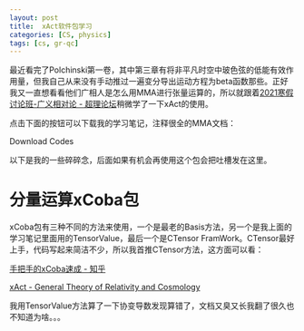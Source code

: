 ```yaml
---
layout: post
title:  xAct软件包学习
categories: [CS, physics]
tags: [cs, gr-qc]
---
```


最近看完了Polchinski第一卷，其中第三章有将非平凡时空中玻色弦的低能有效作用量，但我自己从来没有手动推过一遍变分导出运动方程为beta函数那些。正好我又一直想看看他们广相人是怎么用MMA进行张量运算的，所以就跟着[2021寒假讨论班-广义相对论 - 超理论坛](https://chaoli.club/index.php/6128)稍微学了一下xAct的使用。

点击下面的按钮可以下载我的学习笔记，注释很全的MMA文档：
<div class="btn-info" style="cursor: pointer" onclick="window.location.href='{{site.url}}/downloads/codes/xAct/xAct学习.nb'">Download Codes</div>

以下是我的一些碎碎念，后面如果有机会再使用这个包会把吐槽发在这里。
<!--more-->

# 分量运算xCoba包
xCoba包有三种不同的方法来使用，一个是最老的Basis方法，另一个是我上面的学习笔记里面用的TensorValue，最后一个是CTensor FramWork。CTensor最好上手，代码写起来简洁不少，所以我首推CTensor方法，这方面可以看：

[手把手的xCoba速成 - 知乎](https://zhuanlan.zhihu.com/p/605549143)

[xAct - General Theory of Relativity and Cosmology](https://www.physics.ntua.gr/konstant/GR/xAct.html)

我用TensorValue方法算了一下协变导数发现算错了，文档又臭又长我翻了很久也不知道为啥。。。
